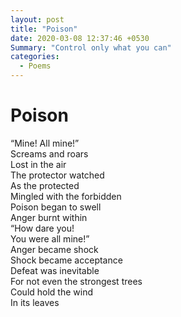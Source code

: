 ```yaml
---
layout: post
title: "Poison"
date: 2020-03-08 12:37:46 +0530
Summary: "Control only what you can"
categories:
  - Poems
---
```

# Poison

“Mine! All mine!”  
Screams and roars  
Lost in the air  
The protector watched  
As the protected  
Mingled with the forbidden  
Poison began to swell  
Anger burnt within   
“How dare you!  
You were all mine!”  
Anger became shock  
Shock became acceptance  
Defeat was inevitable  
For not even the strongest trees  
Could hold the wind   
In its leaves